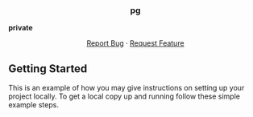 <a id="readme-top"></a>
<h3 align="center">pg</h3>
<b>
   private
</b>
  <p align="center">
    <a href="[https://github.com/github_username/repo_name](https://github.com/lilpatter/osi/tree/main)/issues/new?labels=bug&template=bug-report---.md">Report Bug</a>
    &middot;
    <a href="[https://github.com/github_username/repo_name](https://github.com/lilpatter/osi/tree/main)/issues/new?labels=enhancement&template=feature-request---.md">Request Feature</a>
  </p>
</div>




<!-- GETTING STARTED -->
## Getting Started

This is an example of how you may give instructions on setting up your project locally.
To get a local copy up and running follow these simple example steps.
